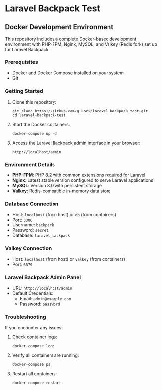# Laravel Backpack Test

## Docker Development Environment

This repository includes a complete Docker-based development environment with PHP-FPM, Nginx, MySQL, and Valkey (Redis fork) set up for Laravel Backpack.

### Prerequisites

- Docker and Docker Compose installed on your system
- Git

### Getting Started

1. Clone this repository:
   ```
   git clone https://github.com/g-kari/laravel-backpack-test.git
   cd laravel-backpack-test
   ```

2. Start the Docker containers:
   ```
   docker-compose up -d
   ```

3. Access the Laravel Backpack admin interface in your browser:
   ```
   http://localhost/admin
   ```

### Environment Details

- **PHP-FPM**: PHP 8.2 with common extensions required for Laravel
- **Nginx**: Latest stable version configured to serve Laravel applications
- **MySQL**: Version 8.0 with persistent storage
- **Valkey**: Redis-compatible in-memory data store

### Database Connection

- Host: `localhost` (from host) or `db` (from containers)
- Port: `3306`
- Username: `backpack`
- Password: `secret`
- Database: `laravel_backpack`

### Valkey Connection

- Host: `localhost` (from host) or `valkey` (from containers)
- Port: `6379`

### Laravel Backpack Admin Panel

- URL: `http://localhost/admin`
- Default Credentials:
  - Email: `admin@example.com`
  - Password: `password`

### Troubleshooting

If you encounter any issues:

1. Check container logs:
   ```
   docker-compose logs
   ```

2. Verify all containers are running:
   ```
   docker-compose ps
   ```

3. Restart all containers:
   ```
   docker-compose restart
   ```